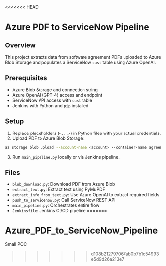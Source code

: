 <<<<<<< HEAD
# Azure PDF to ServiceNow Pipeline

## Overview
This project extracts data from software agreement PDFs uploaded to Azure Blob Storage and populates a ServiceNow `cust` table using Azure OpenAI.

## Prerequisites
- Azure Blob Storage and connection string
- Azure OpenAI (GPT-4) access and endpoint
- ServiceNow API access with `cust` table
- Jenkins with Python and `pip` installed

## Setup
1. Replace placeholders (`<...>`) in Python files with your actual credentials.
2. Upload PDF to Azure Blob Storage:
```bash
az storage blob upload --account-name <account> --container-name agreement-pdfs --name test_agreement.pdf --file ./test_agreement.pdf
```
3. Run `main_pipeline.py` locally or via Jenkins pipeline.

## Files
- `blob_download.py`: Download PDF from Azure Blob
- `extract_text.py`: Extract text using PyMuPDF
- `extract_info_from_text.py`: Use Azure OpenAI to extract required fields
- `push_to_servicenow.py`: Call ServiceNow REST API
- `main_pipeline.py`: Orchestrates entire flow
- `Jenkinsfile`: Jenkins CI/CD pipeline
=======
# Azure_PDF_to_ServiceNow_Pipeline
Small POC
>>>>>>> d108b212797067ab0b7b1c54993e5d9d26a213e7

